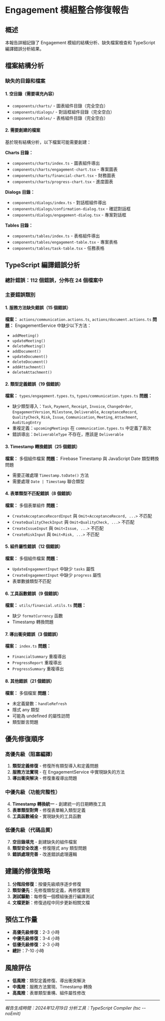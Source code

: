 # Engagement 模組整合修復報告

## 概述
本報告詳細記錄了 Engagement 模組的結構分析、缺失檔案檢查和 TypeScript 編譯錯誤分析結果。

## 檔案結構分析

### 缺失的目錄和檔案

#### 1. 空目錄（需要填充內容）
- `components/charts/` - 圖表組件目錄（完全空白）
- `components/dialogs/` - 對話框組件目錄（完全空白）
- `components/tables/` - 表格組件目錄（完全空白）

#### 2. 需要創建的檔案
基於現有結構分析，以下檔案可能需要創建：

**Charts 目錄：**
- `components/charts/index.ts` - 圖表組件導出
- `components/charts/engagement-chart.tsx` - 專案圖表
- `components/charts/financial-chart.tsx` - 財務圖表
- `components/charts/progress-chart.tsx` - 進度圖表

**Dialogs 目錄：**
- `components/dialogs/index.ts` - 對話框組件導出
- `components/dialogs/confirmation-dialog.tsx` - 確認對話框
- `components/dialogs/engagement-dialog.tsx` - 專案對話框

**Tables 目錄：**
- `components/tables/index.ts` - 表格組件導出
- `components/tables/engagement-table.tsx` - 專案表格
- `components/tables/task-table.tsx` - 任務表格

## TypeScript 編譯錯誤分析

### 總計錯誤：112 個錯誤，分佈在 24 個檔案中

### 主要錯誤類別

#### 1. 服務方法缺失錯誤（15 個錯誤）
**檔案：** `actions/communication.actions.ts`, `actions/document.actions.ts`
**問題：** EngagementService 中缺少以下方法：
- `addMeeting()`
- `updateMeeting()`
- `deleteMeeting()`
- `addDocument()`
- `updateDocument()`
- `deleteDocument()`
- `addAttachment()`
- `deleteAttachment()`

#### 2. 類型定義錯誤（19 個錯誤）
**檔案：** `types/engagement.types.ts`, `types/communication.types.ts`
**問題：**
- 缺少類型導入：`Task`, `Payment`, `Receipt`, `Invoice`, `ChangeOrder`, `EngagementVersion`, `Milestone`, `Deliverable`, `AcceptanceRecord`, `QualityCheck`, `Risk`, `Issue`, `Communication`, `Meeting`, `Attachment`, `AuditLogEntry`
- 重複定義：`upcomingMeetings` 在 `communication.types.ts` 中定義了兩次
- 錯誤導出：`DeliverableType` 不存在，應該是 `Deliverable`

#### 3. Timestamp 轉換錯誤（25 個錯誤）
**檔案：** 多個組件檔案
**問題：** Firebase Timestamp 與 JavaScript Date 類型轉換問題
- 需要正確處理 `Timestamp.toDate()` 方法
- 需要處理 `Date | Timestamp` 聯合類型

#### 4. 表單類型不匹配錯誤（8 個錯誤）
**檔案：** 多個表單組件
**問題：**
- `CreateAcceptanceRecordInput` 與 `Omit<AcceptanceRecord, ...>` 不匹配
- `CreateQualityCheckInput` 與 `Omit<QualityCheck, ...>` 不匹配
- `CreateIssueInput` 與 `Omit<Issue, ...>` 不匹配
- `CreateRiskInput` 與 `Omit<Risk, ...>` 不匹配

#### 5. 組件屬性錯誤（12 個錯誤）
**檔案：** 多個組件檔案
**問題：**
- `UpdateEngagementInput` 中缺少 `tasks` 屬性
- `CreateEngagementInput` 中缺少 `progress` 屬性
- 表單數據類型不匹配

#### 6. 工具函數錯誤（9 個錯誤）
**檔案：** `utils/financial.utils.ts`
**問題：**
- 缺少 `formatCurrency` 函數
- Timestamp 轉換問題

#### 7. 導出衝突錯誤（3 個錯誤）
**檔案：** `index.ts`
**問題：**
- `FinancialSummary` 重複導出
- `ProgressReport` 重複導出
- `ProgressSummary` 重複導出

#### 8. 其他錯誤（21 個錯誤）
**檔案：** 多個檔案
**問題：**
- 未定義變數：`handleRefresh`
- 隱式 any 類型
- 可能為 undefined 的屬性訪問
- 類型斷言問題

## 優先修復順序

### 高優先級（阻塞編譯）
1. **類型定義修復** - 修復所有類型導入和定義問題
2. **服務方法實現** - 在 EngagementService 中實現缺失的方法
3. **導出衝突解決** - 修復重複導出問題

### 中優先級（功能完整性）
4. **Timestamp 轉換統一** - 創建統一的日期轉換工具
5. **表單類型對齊** - 修復表單輸入類型定義
6. **工具函數補全** - 實現缺失的工具函數

### 低優先級（代碼品質）
7. **空目錄填充** - 創建缺失的組件檔案
8. **類型安全改進** - 修復隱式 any 類型問題
9. **錯誤處理完善** - 改進錯誤處理邏輯

## 建議的修復策略

1. **分階段修復**：按優先級順序逐步修復
2. **類型優先**：先修復類型定義，再修復實現
3. **測試驅動**：每修復一個模組後進行編譯測試
4. **文檔更新**：修復過程中同步更新相關文檔

## 預估工作量

- **高優先級修復**：2-3 小時
- **中優先級修復**：3-4 小時  
- **低優先級修復**：2-3 小時
- **總計**：7-10 小時

## 風險評估

- **低風險**：類型定義修復、導出衝突解決
- **中風險**：服務方法實現、Timestamp 轉換
- **高風險**：表單類型重構、組件屬性修改

---

*報告生成時間：2024年12月19日*
*分析工具：TypeScript Compiler (tsc --noEmit)*
